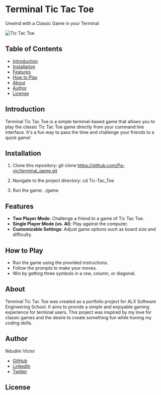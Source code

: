 # Terminal Tic Tac Toe

Unwind with a Classic Game in your Terminal

![Tic Tac Toe](https://en.wikipedia.org/wiki/Tic-tac-toe#/media/File:Tic_tac_toe.svg)

## Table of Contents

- [Introduction](#introduction)
- [Installation](#installation)
- [Features](#features)
- [How to Play](#how-to-play)
- [About](#about)
- [Author](#author)
- [License](#license)

## Introduction

Terminal Tic Tac Toe is a simple terminal-based game that allows you to play the classic Tic Tac Toe game directly from your command line interface. It's a fun way to pass the time and challenge your friends to a quick game!

## Installation

1. Clone this repository: 
git clone https://github.com/Pa-vic/terminal_game.git

2. Navigate to the project directory:
cd Tic-Tac_Toe

3. Run the game:
./game

## Features

- **Two Player Mode**: Challenge a friend to a game of Tic Tac Toe.
- **Single Player Mode (vs. AI)**: Play against the computer.
- **Customizable Settings**: Adjust game options such as board size and difficulty.

## How to Play

- Run the game using the provided instructions.
- Follow the prompts to make your moves.
- Win by getting three symbols in a row, column, or diagonal.

## About

Terminal Tic Tac Toe was created as a portfolio project for ALX Software Engineering School. It aims to provide a simple and enjoyable gaming experience for terminal users. This project was inspired by my love for classic games and the desire to create something fun while honing my coding skills.

## Author

Ndudim Victor
- [GitHub](https://github.com/Pa-vic)
- [LinkedIn](www.linkedin.com/in/victor-ndudim-80846323a)
- [Twitter](https://twitter.com/vickymilage)

## License
